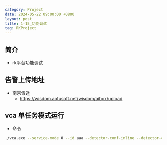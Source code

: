 ```yaml
---
category: Project
date: 2024-05-22 09:00:00 +0800
layout: post
title: 1-15_功能调试
tag: RKProject
---
```

## 简介

+ rk平台功能调试

## 告警上传地址

+ 南京傲途
  + https://wisdom.aotusoft.net/wisdom/aibox/upload

## vca 单任务模式运行

+ 命令
```bash
./vca.exe --service-mode 0 --id aaa --detector-conf-inline --detector-conf @--detector-models@/data/static/models/REFLECT/DETECT.conf@xxx@yyy@ --input-video-name /tmp/tmp.mp4 --output-type 2 --output-video-name /tmp/result.mp4
```